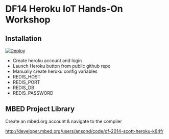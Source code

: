 # DF14 Heroku IoT Hands-On Workshop 

## Installation

[![Deploy](https://www.herokucdn.com/deploy/button.png)](https://heroku.com/deploy)

 * Create heroku account and login
 * Launch Heroku button from public github repo
 * Manually create heroku config variables
 * REDIS_HOST
 * REDIS_PORT
 * REDIS_DB
 * REDIS_PASSWORD


## MBED Project Library

Create an mbed.org account & navigate to the compiler

http://developer.mbed.org/users/ansond/code/df-2014-scott-heroku-k64f/


